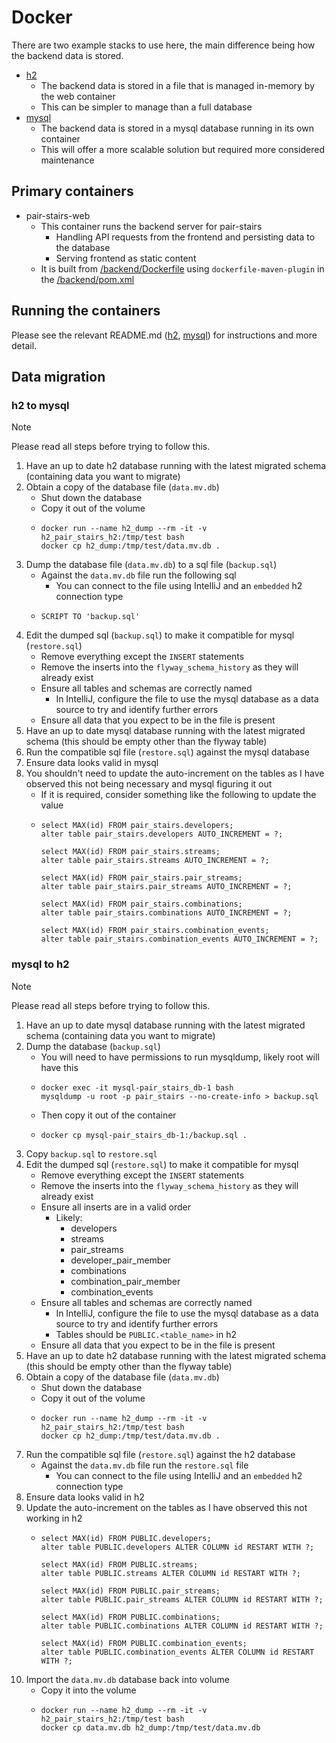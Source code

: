 # Docker

There are two example stacks to use here, the main difference being how the backend data is stored.

- [h2](./h2/README.md)
  - The backend data is stored in a file that is managed in-memory by the web container
  - This can be simpler to manage than a full database
- [mysql](./mysql/README.md)
  - The backend data is stored in a mysql database running in its own container
  - This will offer a more scalable solution but required more considered maintenance

## Primary containers

- pair-stairs-web
  - This container runs the backend server for pair-stairs
    - Handling API requests from the frontend and persisting data to the database
    - Serving frontend as static content 
  - It is built from [/backend/Dockerfile](/backend/Dockerfile) using `dockerfile-maven-plugin` in the [/backend/pom.xml](/backend/pom.xml)

## Running the containers

Please see the relevant README.md ([h2](./h2/README.md), [mysql](./mysql/README.md)) for instructions and more detail.

## Data migration

### h2 to mysql

> [!NOTE]
> Please read all steps before trying to follow this.

1. Have an up to date h2 database running with the latest migrated schema (containing data you want to migrate)
2. Obtain a copy of the database file (`data.mv.db`)
   - Shut down the database
   - Copy it out of the volume
   - ```shell
     docker run --name h2_dump --rm -it -v h2_pair_stairs_h2:/tmp/test bash
     docker cp h2_dump:/tmp/test/data.mv.db .
     ```
3. Dump the database file (`data.mv.db`) to a sql file (`backup.sql`)
   - Against the `data.mv.db` file run the following sql
     - You can connect to the file using IntelliJ and an `embedded` h2 connection type
   - ```h2
     SCRIPT TO 'backup.sql'
     ```
4. Edit the dumped sql (`backup.sql`) to make it compatible for mysql (`restore.sql`)
   - Remove everything except the `INSERT` statements
   - Remove the inserts into the `flyway_schema_history` as they will already exist
   - Ensure all tables and schemas are correctly named
     - In IntelliJ, configure the file to use the mysql database as a data source to try and identify further errors
   - Ensure all data that you expect to be in the file is present
5. Have an up to date mysql database running with the latest migrated schema (this should be empty other than the flyway table)
6. Run the compatible sql file (`restore.sql`) against the mysql database
7. Ensure data looks valid in mysql
8. You shouldn't need to update the auto-increment on the tables as I have observed this not being necessary and mysql figuring it out
   - If it is required, consider something like the following to update the value
   - ```mysql
     select MAX(id) FROM pair_stairs.developers;
     alter table pair_stairs.developers AUTO_INCREMENT = ?;
     
     select MAX(id) FROM pair_stairs.streams;
     alter table pair_stairs.streams AUTO_INCREMENT = ?;
     
     select MAX(id) FROM pair_stairs.pair_streams;
     alter table pair_stairs.pair_streams AUTO_INCREMENT = ?;
     
     select MAX(id) FROM pair_stairs.combinations;
     alter table pair_stairs.combinations AUTO_INCREMENT = ?;
     
     select MAX(id) FROM pair_stairs.combination_events;
     alter table pair_stairs.combination_events AUTO_INCREMENT = ?;
     ``` 

### mysql to h2

> [!NOTE]
> Please read all steps before trying to follow this.

1. Have an up to date mysql database running with the latest migrated schema (containing data you want to migrate)
2. Dump the database (`backup.sql`)
    - You will need to have permissions to run mysqldump, likely root will have this
    - ```shell
      docker exec -it mysql-pair_stairs_db-1 bash
      mysqldump -u root -p pair_stairs --no-create-info > backup.sql
      ```
    - Then copy it out of the container
    - ```shell
      docker cp mysql-pair_stairs_db-1:/backup.sql .
      ```
3. Copy `backup.sql` to `restore.sql`
4. Edit the dumped sql (`restore.sql`) to make it compatible for mysql
    - Remove everything except the `INSERT` statements
    - Remove the inserts into the `flyway_schema_history` as they will already exist
    - Ensure all inserts are in a valid order
      - Likely:
        - developers
        - streams
        - pair_streams
        - developer_pair_member
        - combinations
        - combination_pair_member
        - combination_events
    - Ensure all tables and schemas are correctly named
        - In IntelliJ, configure the file to use the mysql database as a data source to try and identify further errors
        - Tables should be `PUBLIC.<table_name>` in h2
    - Ensure all data that you expect to be in the file is present
5. Have an up to date h2 database running with the latest migrated schema (this should be empty other than the flyway table)
6. Obtain a copy of the database file (`data.mv.db`)
    - Shut down the database
    - Copy it out of the volume
    - ```shell
      docker run --name h2_dump --rm -it -v h2_pair_stairs_h2:/tmp/test bash
      docker cp h2_dump:/tmp/test/data.mv.db .
      ```
7. Run the compatible sql file (`restore.sql`) against the h2 database
    - Against the `data.mv.db` file run the `restore.sql` file
        - You can connect to the file using IntelliJ and an `embedded` h2 connection type
8. Ensure data looks valid in h2
9. Update the auto-increment on the tables as I have observed this not working in h2
    - ```h2
      select MAX(id) FROM PUBLIC.developers;
      alter table PUBLIC.developers ALTER COLUMN id RESTART WITH ?;
      
      select MAX(id) FROM PUBLIC.streams;
      alter table PUBLIC.streams ALTER COLUMN id RESTART WITH ?;
      
      select MAX(id) FROM PUBLIC.pair_streams;
      alter table PUBLIC.pair_streams ALTER COLUMN id RESTART WITH ?;
      
      select MAX(id) FROM PUBLIC.combinations;
      alter table PUBLIC.combinations ALTER COLUMN id RESTART WITH ?;
      
      select MAX(id) FROM PUBLIC.combination_events;
      alter table PUBLIC.combination_events ALTER COLUMN id RESTART WITH ?;
      ``` 
10. Import the `data.mv.db` database back into volume
     - Copy it into the volume
     - ```shell
       docker run --name h2_dump --rm -it -v h2_pair_stairs_h2:/tmp/test bash
       docker cp data.mv.db h2_dump:/tmp/test/data.mv.db
       ```